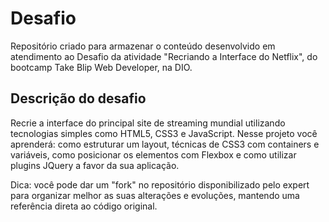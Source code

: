 # Desafio

Repositório criado para armazenar o conteúdo desenvolvido em atendimento ao Desafio da atividade "Recriando a Interface do Netflix", do bootcamp Take Blip Web Developer, na DIO.


## Descrição do desafio

Recrie a interface do principal site de streaming mundial utilizando tecnologias simples como HTML5, CSS3 e JavaScript. Nesse projeto você aprenderá: como estruturar um layout, técnicas de CSS3 com containers e variáveis, como posicionar os elementos com Flexbox e como utilizar plugins JQuery a favor da sua aplicação.

Dica: você pode dar um "fork" no repositório disponibilizado pelo expert para organizar melhor as suas alterações e evoluções, mantendo uma referência direta ao código original.